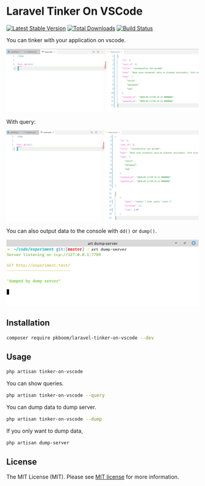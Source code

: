 # Laravel Tinker On VSCode

[![Latest Stable Version](https://poser.pugx.org/pkboom/laravel-tinker-on-vscode/v/stable)](https://packagist.org/packages/pkboom/laravel-tinker-on-vscode)
[![Total Downloads](https://poser.pugx.org/pkboom/laravel-tinker-on-vscode/downloads)](https://packagist.org/packages/pkboom/laravel-tinker-on-vscode)
[![Build Status](https://travis-ci.com/pkboom/laravel-tinker-on-vscode.svg?branch=master)](https://travis-ci.com/pkboom/laravel-tinker-on-vscode)

You can tinker with your application on vscode.

<img src="/images/demo2.png" width="800"  title="demo">

With query:

<img src="/images/demo1.png" width="800"  title="demo">

You can also output data to the console with `dd()` or `dump()`.

<img src="/images/demo3.png" width="800">

## Installation

```bash
composer require pkboom/laravel-tinker-on-vscode --dev
```

## Usage

```bash
php artisan tinker-on-vscode
```

You can show queries.

```bash
php artisan tinker-on-vscode --query
```

You can dump data to dump server.

```bash
php artisan tinker-on-vscode --dump
```

If you only want to dump data,

```bash
php artisan dump-server
```

## License

The MIT License (MIT). Please see [MIT license](http://opensource.org/licenses/MIT) for more information.
